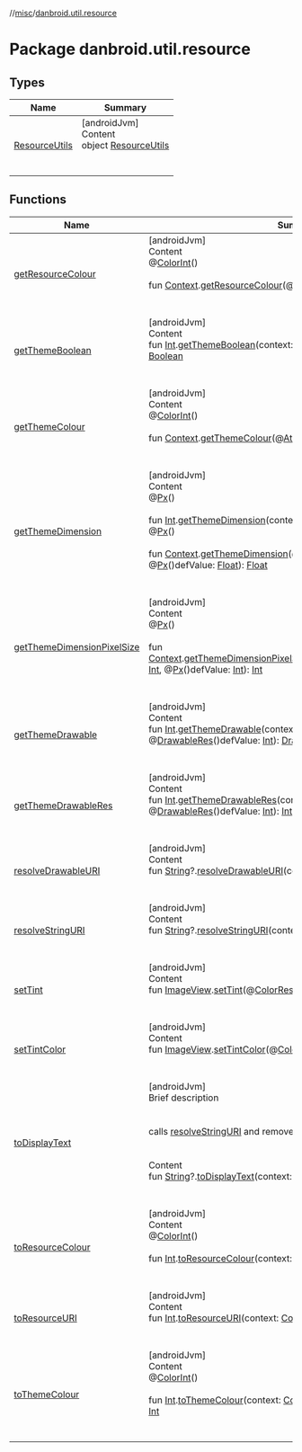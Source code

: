 //[misc](../index.md)/[danbroid.util.resource](index.md)



# Package danbroid.util.resource  


## Types  
  
|  Name|  Summary| 
|---|---|
| [ResourceUtils](-resource-utils/index.md)| [androidJvm]  <br>Content  <br>object [ResourceUtils](-resource-utils/index.md)  <br><br><br>


## Functions  
  
|  Name|  Summary| 
|---|---|
| [getResourceColour](get-resource-colour.md)| [androidJvm]  <br>Content  <br>@[ColorInt](https://developer.android.com/reference/kotlin/androidx/annotation/ColorInt.html)()  <br>  <br>fun [Context](https://developer.android.com/reference/kotlin/android/content/Context.html).[getResourceColour](get-resource-colour.md)(@[ColorRes](https://developer.android.com/reference/kotlin/androidx/annotation/ColorRes.html)()colorID: [Int](https://kotlinlang.org/api/latest/jvm/stdlib/kotlin/-int/index.html)): [Int](https://kotlinlang.org/api/latest/jvm/stdlib/kotlin/-int/index.html)  <br><br><br>
| [getThemeBoolean](get-theme-boolean.md)| [androidJvm]  <br>Content  <br>fun [Int](https://kotlinlang.org/api/latest/jvm/stdlib/kotlin/-int/index.html).[getThemeBoolean](get-theme-boolean.md)(context: [Context](https://developer.android.com/reference/kotlin/android/content/Context.html), defValue: [Boolean](https://kotlinlang.org/api/latest/jvm/stdlib/kotlin/-boolean/index.html)): [Boolean](https://kotlinlang.org/api/latest/jvm/stdlib/kotlin/-boolean/index.html)  <br><br><br>
| [getThemeColour](get-theme-colour.md)| [androidJvm]  <br>Content  <br>@[ColorInt](https://developer.android.com/reference/kotlin/androidx/annotation/ColorInt.html)()  <br>  <br>fun [Context](https://developer.android.com/reference/kotlin/android/content/Context.html).[getThemeColour](get-theme-colour.md)(@[AttrRes](https://developer.android.com/reference/kotlin/androidx/annotation/AttrRes.html)()themeColorAttribute: [Int](https://kotlinlang.org/api/latest/jvm/stdlib/kotlin/-int/index.html)): [Int](https://kotlinlang.org/api/latest/jvm/stdlib/kotlin/-int/index.html)  <br><br><br>
| [getThemeDimension](get-theme-dimension.md)| [androidJvm]  <br>Content  <br>@[Px](https://developer.android.com/reference/kotlin/androidx/annotation/Px.html)()  <br>  <br>fun [Int](https://kotlinlang.org/api/latest/jvm/stdlib/kotlin/-int/index.html).[getThemeDimension](get-theme-dimension.md)(context: [Context](https://developer.android.com/reference/kotlin/android/content/Context.html)): [Int](https://kotlinlang.org/api/latest/jvm/stdlib/kotlin/-int/index.html)  <br>@[Px](https://developer.android.com/reference/kotlin/androidx/annotation/Px.html)()  <br>  <br>fun [Context](https://developer.android.com/reference/kotlin/android/content/Context.html).[getThemeDimension](get-theme-dimension.md)(@[AttrRes](https://developer.android.com/reference/kotlin/androidx/annotation/AttrRes.html)()themeDimensionAttr: [Int](https://kotlinlang.org/api/latest/jvm/stdlib/kotlin/-int/index.html), @[Px](https://developer.android.com/reference/kotlin/androidx/annotation/Px.html)()defValue: [Float](https://kotlinlang.org/api/latest/jvm/stdlib/kotlin/-float/index.html)): [Float](https://kotlinlang.org/api/latest/jvm/stdlib/kotlin/-float/index.html)  <br><br><br>
| [getThemeDimensionPixelSize](get-theme-dimension-pixel-size.md)| [androidJvm]  <br>Content  <br>@[Px](https://developer.android.com/reference/kotlin/androidx/annotation/Px.html)()  <br>  <br>fun [Context](https://developer.android.com/reference/kotlin/android/content/Context.html).[getThemeDimensionPixelSize](get-theme-dimension-pixel-size.md)(@[AttrRes](https://developer.android.com/reference/kotlin/androidx/annotation/AttrRes.html)()themeDimensionAttr: [Int](https://kotlinlang.org/api/latest/jvm/stdlib/kotlin/-int/index.html), @[Px](https://developer.android.com/reference/kotlin/androidx/annotation/Px.html)()defValue: [Int](https://kotlinlang.org/api/latest/jvm/stdlib/kotlin/-int/index.html)): [Int](https://kotlinlang.org/api/latest/jvm/stdlib/kotlin/-int/index.html)  <br><br><br>
| [getThemeDrawable](get-theme-drawable.md)| [androidJvm]  <br>Content  <br>fun [Int](https://kotlinlang.org/api/latest/jvm/stdlib/kotlin/-int/index.html).[getThemeDrawable](get-theme-drawable.md)(context: [Context](https://developer.android.com/reference/kotlin/android/content/Context.html), @[DrawableRes](https://developer.android.com/reference/kotlin/androidx/annotation/DrawableRes.html)()defValue: [Int](https://kotlinlang.org/api/latest/jvm/stdlib/kotlin/-int/index.html)): [Drawable](https://developer.android.com/reference/kotlin/android/graphics/drawable/Drawable.html)  <br><br><br>
| [getThemeDrawableRes](get-theme-drawable-res.md)| [androidJvm]  <br>Content  <br>fun [Int](https://kotlinlang.org/api/latest/jvm/stdlib/kotlin/-int/index.html).[getThemeDrawableRes](get-theme-drawable-res.md)(context: [Context](https://developer.android.com/reference/kotlin/android/content/Context.html), @[DrawableRes](https://developer.android.com/reference/kotlin/androidx/annotation/DrawableRes.html)()defValue: [Int](https://kotlinlang.org/api/latest/jvm/stdlib/kotlin/-int/index.html)): [Int](https://kotlinlang.org/api/latest/jvm/stdlib/kotlin/-int/index.html)  <br><br><br>
| [resolveDrawableURI](resolve-drawable-u-r-i.md)| [androidJvm]  <br>Content  <br>fun [String](https://kotlinlang.org/api/latest/jvm/stdlib/kotlin/-string/index.html)?.[resolveDrawableURI](resolve-drawable-u-r-i.md)(context: [Context](https://developer.android.com/reference/kotlin/android/content/Context.html)): [Int](https://kotlinlang.org/api/latest/jvm/stdlib/kotlin/-int/index.html)  <br><br><br>
| [resolveStringURI](resolve-string-u-r-i.md)| [androidJvm]  <br>Content  <br>fun [String](https://kotlinlang.org/api/latest/jvm/stdlib/kotlin/-string/index.html)?.[resolveStringURI](resolve-string-u-r-i.md)(context: [Context](https://developer.android.com/reference/kotlin/android/content/Context.html)): [String](https://kotlinlang.org/api/latest/jvm/stdlib/kotlin/-string/index.html)?  <br><br><br>
| [setTint](set-tint.md)| [androidJvm]  <br>Content  <br>fun [ImageView](https://developer.android.com/reference/kotlin/android/widget/ImageView.html).[setTint](set-tint.md)(@[ColorRes](https://developer.android.com/reference/kotlin/androidx/annotation/ColorRes.html)()tint: [Int](https://kotlinlang.org/api/latest/jvm/stdlib/kotlin/-int/index.html))  <br><br><br>
| [setTintColor](set-tint-color.md)| [androidJvm]  <br>Content  <br>fun [ImageView](https://developer.android.com/reference/kotlin/android/widget/ImageView.html).[setTintColor](set-tint-color.md)(@[ColorInt](https://developer.android.com/reference/kotlin/androidx/annotation/ColorInt.html)()tint: [Int](https://kotlinlang.org/api/latest/jvm/stdlib/kotlin/-int/index.html))  <br><br><br>
| [toDisplayText](to-display-text.md)| [androidJvm]  <br>Brief description  <br><br><br>calls [resolveStringURI](resolve-string-u-r-i.md) and removes any html tags<br><br>  <br>Content  <br>fun [String](https://kotlinlang.org/api/latest/jvm/stdlib/kotlin/-string/index.html)?.[toDisplayText](to-display-text.md)(context: [Context](https://developer.android.com/reference/kotlin/android/content/Context.html)): [String](https://kotlinlang.org/api/latest/jvm/stdlib/kotlin/-string/index.html)?  <br><br><br>
| [toResourceColour](to-resource-colour.md)| [androidJvm]  <br>Content  <br>@[ColorInt](https://developer.android.com/reference/kotlin/androidx/annotation/ColorInt.html)()  <br>  <br>fun [Int](https://kotlinlang.org/api/latest/jvm/stdlib/kotlin/-int/index.html).[toResourceColour](to-resource-colour.md)(context: [Context](https://developer.android.com/reference/kotlin/android/content/Context.html)): [Int](https://kotlinlang.org/api/latest/jvm/stdlib/kotlin/-int/index.html)  <br><br><br>
| [toResourceURI](to-resource-u-r-i.md)| [androidJvm]  <br>Content  <br>fun [Int](https://kotlinlang.org/api/latest/jvm/stdlib/kotlin/-int/index.html).[toResourceURI](to-resource-u-r-i.md)(context: [Context](https://developer.android.com/reference/kotlin/android/content/Context.html)): [Uri](https://developer.android.com/reference/kotlin/android/net/Uri.html)  <br><br><br>
| [toThemeColour](to-theme-colour.md)| [androidJvm]  <br>Content  <br>@[ColorInt](https://developer.android.com/reference/kotlin/androidx/annotation/ColorInt.html)()  <br>  <br>fun [Int](https://kotlinlang.org/api/latest/jvm/stdlib/kotlin/-int/index.html).[toThemeColour](to-theme-colour.md)(context: [Context](https://developer.android.com/reference/kotlin/android/content/Context.html), @[ColorInt](https://developer.android.com/reference/kotlin/androidx/annotation/ColorInt.html)()defaultValue: [Int](https://kotlinlang.org/api/latest/jvm/stdlib/kotlin/-int/index.html)): [Int](https://kotlinlang.org/api/latest/jvm/stdlib/kotlin/-int/index.html)  <br><br><br>

